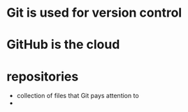 # Git is used for version control
# GitHub is the cloud
# repositories

- collection of files that Git pays attention to
-
